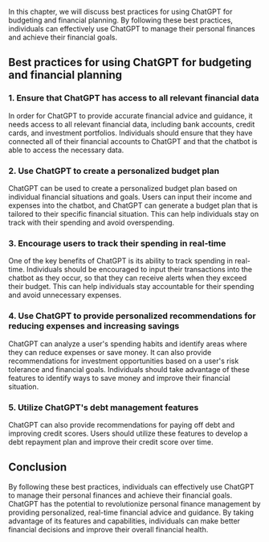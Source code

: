 
In this chapter, we will discuss best practices for using ChatGPT for budgeting and financial planning. By following these best practices, individuals can effectively use ChatGPT to manage their personal finances and achieve their financial goals.

Best practices for using ChatGPT for budgeting and financial planning
---------------------------------------------------------------------

### 1. Ensure that ChatGPT has access to all relevant financial data

In order for ChatGPT to provide accurate financial advice and guidance, it needs access to all relevant financial data, including bank accounts, credit cards, and investment portfolios. Individuals should ensure that they have connected all of their financial accounts to ChatGPT and that the chatbot is able to access the necessary data.

### 2. Use ChatGPT to create a personalized budget plan

ChatGPT can be used to create a personalized budget plan based on individual financial situations and goals. Users can input their income and expenses into the chatbot, and ChatGPT can generate a budget plan that is tailored to their specific financial situation. This can help individuals stay on track with their spending and avoid overspending.

### 3. Encourage users to track their spending in real-time

One of the key benefits of ChatGPT is its ability to track spending in real-time. Individuals should be encouraged to input their transactions into the chatbot as they occur, so that they can receive alerts when they exceed their budget. This can help individuals stay accountable for their spending and avoid unnecessary expenses.

### 4. Use ChatGPT to provide personalized recommendations for reducing expenses and increasing savings

ChatGPT can analyze a user's spending habits and identify areas where they can reduce expenses or save money. It can also provide recommendations for investment opportunities based on a user's risk tolerance and financial goals. Individuals should take advantage of these features to identify ways to save money and improve their financial situation.

### 5. Utilize ChatGPT's debt management features

ChatGPT can also provide recommendations for paying off debt and improving credit scores. Users should utilize these features to develop a debt repayment plan and improve their credit score over time.

Conclusion
----------

By following these best practices, individuals can effectively use ChatGPT to manage their personal finances and achieve their financial goals. ChatGPT has the potential to revolutionize personal finance management by providing personalized, real-time financial advice and guidance. By taking advantage of its features and capabilities, individuals can make better financial decisions and improve their overall financial health.

